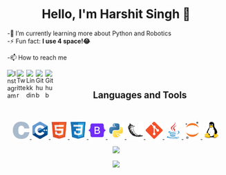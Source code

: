 <h1 align="center"> Hello, I'm Harshit Singh 👋 </h1>

-🌱 I’m currently learning more about Python and Robotics <br>
-⚡ Fun fact: **I use 4 space!😂** 
<br>
<p>-📫 How to reach me
<p><a href="https://instagram.com/realharshitsingh/">
  <img align="left" alt="Instagram" width="22px" src="https://cdn.jsdelivr.net/npm/simple-icons@v3/icons/instagram.svg" />
</a>
<a href="https://twitter.com/realsinghharsh">
  <img align="left" alt="Twitter" width="22px" src="https://cdn.jsdelivr.net/npm/simple-icons@v3/icons/twitter.svg" />
</a>
<a href=https://www.linkedin.com/in/harshit-singh-2334321a0/">
  <img align="left" alt="Linkkdin" width="22px" src="https://cdn.jsdelivr.net/npm/simple-icons@v3/icons/linkedin.svg" />
</a>
<a href="https://github.com/Hharshitsingh">
  <img align="left" alt="Github" width="22px" src="https://cdn.jsdelivr.net/npm/simple-icons@v3/icons/github.svg" />
</a>
<a href="https://instagram.com/realharshitsingh/">
  <img align="left" alt="Github" width="22px" src="https://cdn.jsdelivr.net/npm/simple-icons@v3/icons/facebook.svg" />
</a>
  </p>
<br>


<!--
- 🔭 I’m currently working on ...
- 👯 I’m looking to collaborate on ...
- 🤔 I’m looking for help with ...
- 💬 Ask me about ...
- 😄 Pronouns: ..
-->

  <h2 align = "center">Languages and Tools</h2><br/>
<p align="center">
   <a href="https://github.com/Hharshitsingh">
   <img src="https://github.com/devicons/devicon/blob/master/icons/c/c-original.svg" alt="C" width="40" height="40"/>
   <img src="https://github.com/devicons/devicon/blob/master/icons/cplusplus/cplusplus-original.svg" alt="C++" width="40" height="40"/>
   <img src="https://github.com/devicons/devicon/blob/master/icons/html5/html5-original.svg" alt="HTML" width="40" height="40"/>
   <img src="https://github.com/devicons/devicon/blob/master/icons/css3/css3-original.svg" alt="CSS" width="40" height="40"/>
   <img src="https://github.com/devicons/devicon/blob/master/icons/bootstrap/bootstrap-plain.svg" alt="Bootstrap" width="40" height="40"/>
   <img src="https://github.com/devicons/devicon/blob/master/icons/python/python-original.svg" alt="python" width="40" height="40"/>
   <img src="https://github.com/devicons/devicon/blob/master/icons/flask/flask-original.svg" alt="flask" width="40" height="40"/>
   <img src="https://github.com/devicons/devicon/blob/master/icons/git/git-original.svg" alt="python" width="40" height="40"/>
   <img src="https://github.com/devicons/devicon/blob/master/icons/java/java-original.svg" alt="python" width="40" height="40"/>
   <img src="https://github.com/devicons/devicon/blob/master/icons/jupyter/jupyter-original.svg" alt="jupyter" width="40" height="40"/>
   <img src="https://github.com/devicons/devicon/blob/master/icons/linux/linux-original.svg" alt="linux" width="40" height="40"/>
<!--    <img src="https://github.com/devicons/devicon/blob/master/icons/ubuntu/ubuntu-plain.svg" alt="linux" width="40" height="40"/> -->
</p>
<p align = "center">
  <a href="https://github.com/Hharshitsingh">
<img src = "https://github-readme-stats.vercel.app/api?username=Hharshitsingh&&show_icons=true&hide_border=true&theme=great-gatsby&hide=stars,issues" >
 </a>
</p>
<p align = "center">
 <a href="https://github.com/Hharshitsingh">
<img src="https://github-readme-stats.vercel.app/api/top-langs/?username=Hharshitsingh&hide_border=true&theme=vision-friendly-dark&langs_count=10&layout=compact" />
  </a>
</p>





<p align = "center">
<!-- <img src = "https://github-readme-stats.vercel.app/api/wakatime?username=harshitsingh"> -->
</p>
